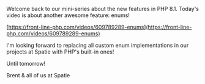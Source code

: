 Welcome back to our mini-series about the new features in PHP 8.1. Today's video is about another awesome feature: enums!

[https://front-line-php.com/videos/609789289-enums](https://front-line-php.com/videos/609789289-enums)

I'm looking forward to replacing all custom enum implementations in our projects at Spatie with PHP's built-in ones! 

Until tomorrow!

Brent & all of us at Spatie
